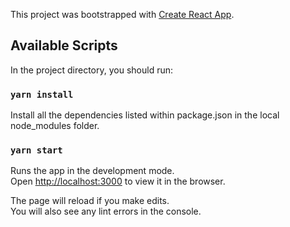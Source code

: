 This project was bootstrapped with [Create React App](https://github.com/facebook/create-react-app).

## Available Scripts

In the project directory, you should run:

### `yarn install`

Install all the dependencies listed within package.json in the local node_modules folder.<br />


### `yarn start`

Runs the app in the development mode.<br />
Open [http://localhost:3000](http://localhost:3000) to view it in the browser.

The page will reload if you make edits.<br />
You will also see any lint errors in the console.

